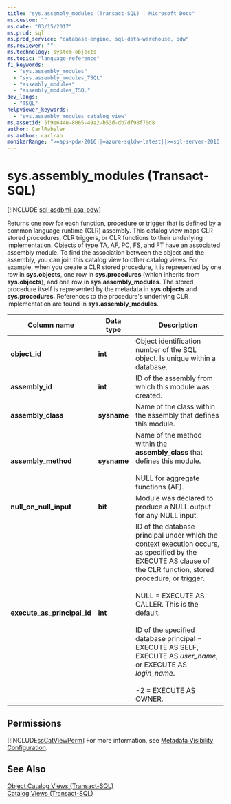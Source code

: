 ```yaml
---
title: "sys.assembly_modules (Transact-SQL) | Microsoft Docs"
ms.custom: ""
ms.date: "03/15/2017"
ms.prod: sql
ms.prod_service: "database-engine, sql-data-warehouse, pdw"
ms.reviewer: ""
ms.technology: system-objects
ms.topic: "language-reference"
f1_keywords: 
  - "sys.assembly_modules"
  - "sys.assembly_modules_TSQL"
  - "assembly_modules"
  - "assembly_modules_TSQL"
dev_langs: 
  - "TSQL"
helpviewer_keywords: 
  - "sys.assembly_modules catalog view"
ms.assetid: 5f9e644e-8065-49a2-b53d-db7df98f70d8
author: CarlRabeler
ms.author: carlrab
monikerRange: ">=aps-pdw-2016||=azure-sqldw-latest||>=sql-server-2016||=sqlallproducts-allversions||>=sql-server-linux-2017||=azuresqldb-mi-current"
---
```

# sys.assembly_modules (Transact-SQL)
[!INCLUDE [sql-asdbmi-asa-pdw](../../includes/applies-to-version/sql-asdbmi-asa-pdw.md)]

  Returns one row for each function, procedure or trigger that is defined by a common language runtime (CLR) assembly. This catalog view maps CLR stored procedures, CLR triggers, or CLR functions to their underlying implementation. Objects of type TA, AF, PC, FS, and FT have an associated assembly module. To find the association between the object and the assembly, you can join this catalog view to other catalog views. For example, when you create a CLR stored procedure, it is represented by one row in **sys.objects**, one row in **sys.procedures** (which inherits from **sys.objects**), and one row in **sys.assembly_modules**. The stored procedure itself is represented by the metadata in **sys.objects** and **sys.procedures**. References to the procedure's underlying CLR implementation are found in **sys.assembly_modules**.  
  
|Column name|Data type|Description|  
|-----------------|---------------|-----------------|  
|**object_id**|**int**|Object identification number of the SQL object. Is unique within a database.|  
|**assembly_id**|**int**|ID of the assembly from which this module was created.|  
|**assembly_class**|**sysname**|Name of the class within the assembly that defines this module.|  
|**assembly_method**|**sysname**|Name of the method within the **assembly_class** that defines this module.<br /><br /> NULL for aggregate functions (AF).|  
|**null_on_null_input**|**bit**|Module was declared to produce a NULL output for any NULL input.|  
|**execute_as_principal_id**|**int**|ID of the database principal under which the context execution occurs, as specified by the EXECUTE AS clause of the CLR function, stored procedure, or trigger.<br /><br /> NULL = EXECUTE AS CALLER. This is the default.<br /><br /> ID of the specified database principal = EXECUTE AS SELF, EXECUTE AS *user_name*, or EXECUTE AS *login_name*.<br /><br /> -2 = EXECUTE AS OWNER.|  
  
## Permissions  
 [!INCLUDE[ssCatViewPerm](../../includes/sscatviewperm-md.md)] For more information, see [Metadata Visibility Configuration](../../relational-databases/security/metadata-visibility-configuration.md).  
  
## See Also  
 [Object Catalog Views &#40;Transact-SQL&#41;](../../relational-databases/system-catalog-views/object-catalog-views-transact-sql.md)   
 [Catalog Views &#40;Transact-SQL&#41;](../../relational-databases/system-catalog-views/catalog-views-transact-sql.md)  
  
  
